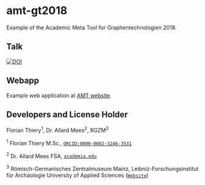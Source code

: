 # amt-gt2018

Example of the Academic Meta Tool for Graphentechnologien 2018.

## Talk

 [![DOI](https://zenodo.org/badge/DOI/10.5281/zenodo.1155748.svg)](https://doi.org/10.5281/zenodo.1155748)

 ## Webapp

Example web application at [AMT website](http://academic-meta-tool.xyz/gt18-samian/).

## Developers and License Holder

Florian Thiery<sup>1</sup>, Dr. Allard Mees<sup>2</sup>, RGZM<sup>3</sup>

<sup>1</sup> Florian Thiery M.Sc., [`ORCID:0000-0002-3246-3531`](http://orcid.org/0000-0002-3246-3531)

<sup>2</sup> Dr. Allard Mees FSA, [`academia.edu`](https://rgzm.academia.edu/AllardMees)

<sup>3</sup> Römisch-Germanisches Zentralmuseum Mainz, Leibniz-Forschungsinstitut für Archäologie
University of Applied Sciences ([`Website`](http://rgzm.de/))
